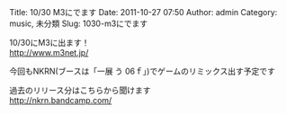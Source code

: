 Title: 10/30 M3にでます
Date: 2011-10-27 07:50
Author: admin
Category: music, 未分類
Slug: 1030-m3にでます

10/30にM3に出ます！  
<http://www.m3net.jp/>

今回もNKRN(ブースは「一展 う 06ｆ」)でゲームのリミックス出す予定です

過去のリリース分はこちらから聞けます  
<http://nkrn.bandcamp.com/>
